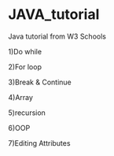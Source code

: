# JAVA_tutorial
Java tutorial from W3 Schools

1)Do while

2)For loop

3)Break & Continue

4)Array

5)recursion

6)OOP

7)Editing Attributes
